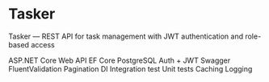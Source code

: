# Tasker
Tasker — REST API for task management with JWT authentication and role-based access

ASP.NET Core Web API
EF Core
PostgreSQL
Auth + JWT
Swagger
FluentValidation
Pagination
DI
Integration test
Unit tests
Caching
Logging
